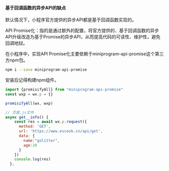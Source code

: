 #### 基于回调函数的异步API的缺点

默认情况下，小程序官方提供的异步API都是基于回调函数实现的。

API Promise化：指的是通过额外的配置，将官方提供的、基于回调函数的异步API升级改造为基于Promise的异步API，从而提高代码的可读性、维护性，避免回调地狱。

在小程序中，实现API Promise化主要依赖于miniprogram-api-promise这个第三方npm包。

```bash
npm i --save miniprogram-api-promise
```

安装后记得构建npm组件。

```js
import {promisifyAll} from "miniprogram-api-promise"
const wxp = wx.p = {}

promisifyAll(wx, wxp)
```

```js
// 页面.js文件
async get__info() {
    const res = await wx.p.request({
      method: 'GET',
      url: 'https://www.escook.cn/api/get',
      data: {
        name:"golitter",
        age:20
      }
    })
    console.log(res)
  },
```

